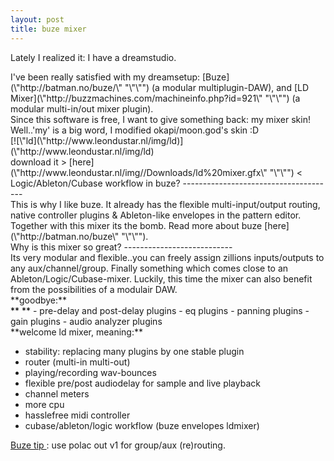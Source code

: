 ```yaml
---
layout: post
title: buze mixer
---
```

Lately I realized it: I have a dreamstudio.


<div>I've been really satisfied with my dreamsetup: [Buze](\"http://batman.no/buze/\" "\"\"") (a modular multiplugin-DAW), and [LD Mixer](\"http://buzzmachines.com/machineinfo.php?id=921\" "\"\"") (a modular multi-in/out mixer plugin).
</div>
<div>Since this software is free, I want to give something back: my mixer skin!
</div>
<div>Well..'my' is a big word, I modified okapi/moon.god's skin :D
</div>
<div>[![\"ld](\"http://www.leondustar.nl/img/ld)](\"http://www.leondustar.nl/img/ld)
</div>
<div>  

</div>
<div>download it > [here](\"http://www.leondustar.nl/img//Downloads/ld%20mixer.gfx\" "\"\"") 
<
</div>
<div>  

</div>
<div>
<div arial="" border-color:="" font-family:="" font-size:="" font-style:="" initial="" ms="" normal="" style="\"border-style:" tahoma="">
<div arial="" border-color:="" border-style:="" font-family:="" font-size:="" font-style:="" initial="" ms="" normal="" style="\"border-style:" tahoma="">Logic/Ableton/Cubase workflow in buze?
--------------------------------------


</div>
<div arial="" border-color:="" border-style:="" font-family:="" font-size:="" font-style:="" initial="" ms="" normal="" style="\"border-style:" tahoma="">
<span arial="" font-size:="" font-style:="" ms="" normal="" style="\"font-family:" tahoma="">  

</span>
</div>
<div arial="" border-color:="" border-style:="" font-family:="" font-size:="" font-style:="" initial="" ms="" normal="" style="\"border-style:" tahoma="">
<span arial="" font-size:="" font-style:="" ms="" normal="" style="\"font-family:" tahoma="">This is why I like buze. It already has the flexible multi-input/output routing, native controller plugins & Ableton-like envelopes in the pattern editor. Together with this mixer its the bomb. Read more about buze [here](\"http://batman.no/buze\" "\"\""). 
</span>
</div>
</div>
</div>
<div>  

</div>
<div>Why is this mixer so great?
---------------------------


<div arial="" border-color:="" border-style:="" font-family:="" font-size:="" font-style:="" initial="" ms="" normal="" style="\"border-style:" tahoma="">  

</div>
<div arial="" border-color:="" border-style:="" font-family:="" font-size:="" font-style:="" initial="" ms="" normal="" style="\"border-style:" tahoma="">Its very modular and flexible..you can freely assign zillions inputs/outputs to any aux/channel/group. Finally something which comes close to an Ableton/Logic/Cubase-mixer. Luckily, this time the mixer can also benefit from the possibilities of a modulair DAW.
</div>
<div arial="" border-color:="" border-style:="" font-family:="" font-size:="" font-style:="" initial="" ms="" normal="" style="\"border-style:" tahoma="">  

</div>**goodbye:**
</div>
<div>
<font color="\"#ff5900\"">**  
**
</font>- pre-delay and post-delay plugins
- eq plugins
- panning plugins
- gain plugins
- audio analyzer plugins


<div>  

</div>**welcome ld mixer, meaning:**  
  
- stability: replacing many plugins by one stable plugin
- router (multi-in multi-out)
- playing/recording wav-bounces
- flexible pre/post audiodelay for sample and live playback
- channel meters
- more cpu
- hasslefree midi controller
- cubase/ableton/logic workflow (buze envelopes ldmixer)


<div arial="" border-color:="" border-style:="" font-family:="" font-size:="" font-style:="" initial="" ms="" normal="" style="\"border-style:" tahoma="">  

</div>
<div arial="" border-color:="" border-style:="" font-family:="" font-size:="" font-style:="" initial="" ms="" normal="" style="\"border-style:" tahoma="">
<u>Buze tip
</u>: use polac out v1 for group/aux (re)routing.
</div>
<div arial="" border-color:="" border-style:="" font-family:="" font-size:="" font-style:="" initial="" ms="" normal="" style="\"border-style:" tahoma="">  

</div>
</div>
<div>
<div>
<div>  

</div>
</div>
</div>